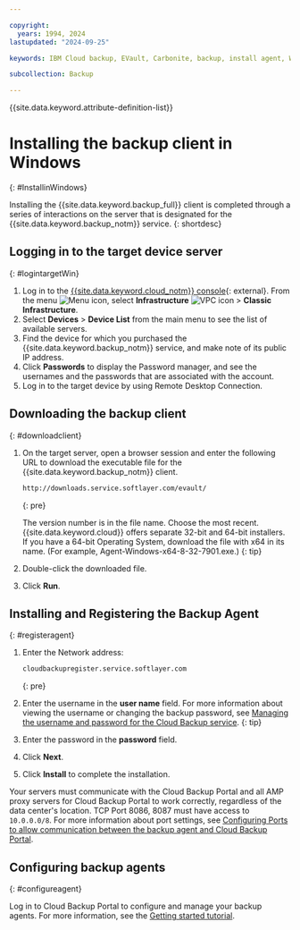 ```yaml
---

copyright:
  years: 1994, 2024
lastupdated: "2024-09-25"

keywords: IBM Cloud backup, EVault, Carbonite, backup, install agent, Windows

subcollection: Backup

---
```

{{site.data.keyword.attribute-definition-list}}

# Installing the backup client in Windows
{: #InstallinWindows}

Installing the {{site.data.keyword.backup_full}} client is completed through a series of interactions on the server that is designated for the {{site.data.keyword.backup_notm}} service.
{: shortdesc}

## Logging in to the target device server
{: #logintargetWin}

1. Log in to the [{{site.data.keyword.cloud_notm}} console](/login){: external}. From the menu ![Menu icon](../icons/icon_hamburger.svg "Menu"), select **Infrastructure**  ![VPC icon](../icons/vpc.svg) > **Classic Infrastructure**.
2. Select **Devices** > **Device List** from the main menu to see the list of available servers.
3. Find the device for which you purchased the {{site.data.keyword.backup_notm}} service, and make note of its public IP address.
4. Click **Passwords** to display the Password manager, and see the usernames and the passwords that are associated with the account.
5. Log in to the target device by using Remote Desktop Connection.

## Downloading the backup client
{: #downloadclient}

1. On the target server, open a browser session and enter the following URL to download the executable file for the {{site.data.keyword.backup_notm}} client.
   ```sh
   http://downloads.service.softlayer.com/evault/
   ```
   {: pre}

   The version number is in the file name. Choose the most recent.
   {{site.data.keyword.cloud}} offers separate 32-bit and 64-bit installers. If you have a 64-bit Operating System, download the file with x64 in its name. (For example, Agent-Windows-x64-8-32-7901.exe.)
   {: tip}

2. Double-click the downloaded file.
3. Click **Run**.

## Installing and Registering the Backup Agent
{: #registeragent}

1. Enter the Network address:
   ```sh
   cloudbackupregister.service.softlayer.com
   ```
   {: pre}

2. Enter the username in the **user name** field.
   For more information about viewing the username or changing the backup password, see [Managing the username and password for the Cloud Backup service](/docs/Backup?topic=Backup-changePassword).
   {: tip}

3. Enter the password in the **password** field.
4. Click **Next**.
5. Click **Install** to complete the installation.

Your servers must communicate with the Cloud Backup Portal and all AMP proxy servers for Cloud Backup Portal to work correctly, regardless of the data center's location. TCP Port 8086, 8087 must have access to `10.0.0.0/8`. For more information about port settings, see [Configuring Ports to allow communication between the backup agent and Cloud Backup Portal](/docs/Backup?topic=Backup-portinfo).

## Configuring backup agents
{: #configureagent}

Log in to Cloud Backup Portal to configure and manage your backup agents. For more information, see the [Getting started tutorial](/docs/Backup?topic=Backup-getting-started#getting-started).
